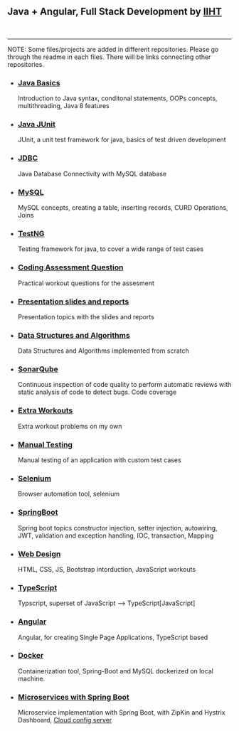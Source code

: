 ## Java + Angular, Full Stack Development by [IIHT](https://iiht.com/)
<br>

---

NOTE: Some files/projects are added in different repositories. Please go through the readme in each files. There will be links connecting other repositories.



* ### [Java Basics](Java)
    Introduction to Java syntax, conditonal statements, OOPs concepts, multithreading, Java 8 features
* ### [Java JUnit](Java-J-Unit)
    JUnit, a unit test framework for java, basics of test driven development
* ### [JDBC](JDBC)
    Java Database Connectivity with MySQL database
* ### [MySQL](MySQL)
    MySQL concepts, creating a table, inserting records, CURD Operations, Joins
* ### [TestNG](TestNG)
    Testing framework for java, to cover a wide range of test cases
* ### [Coding Assessment Question](coding-assessments)
    Practical workout questions for the assesment
* ### [Presentation slides and reports](presentations-reports)
    Presentation topics with the slides and reports
* ### [Data Structures and Algorithms](data-structures-algorithms)
    Data Structures and Algorithms implemented from scratch
* ### [SonarQube](sonar-qube)
    Continuous inspection of code quality to perform automatic reviews with static analysis of code to detect bugs. Code coverage
* ### [Extra Workouts](Extras)
    Extra workout problems on my own
* ### [Manual Testing](manual-testing)
    Manual testing of an application with custom test cases
* ### [Selenium](selenium)
    Browser automation tool, selenium
* ### [SpringBoot](spring)
    Spring boot topics constructor injection, setter injection, autowiring, JWT, validation and exception handling, IOC, transaction, Mapping
* ### [Web Design](web-design)
    HTML, CSS, JS, Bootstrap intorduction, JavaScript workouts
* ### [TypeScript](type-script)
    Typscript, superset of JavaScript --> TypeScript[JavaScript]
* ### [Angular](angular)
    Angular, for creating Single Page Applications, TypeScript based
* ### [Docker](docker)
    Containerization tool, Spring-Boot and MySQL dockerized on local machine.
* ### [Microservices with Spring Boot](https://github.com/thisisakhilmurali/microservices-in-spring)
    Microservice implementation with Spring Boot, with ZipKin and Hystrix Dashboard, [Cloud config server](https://github.com/thisisakhilmurali/cloud-configserver)
